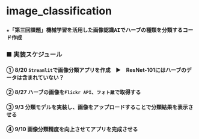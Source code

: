 # image_classification
### `★「第三回課題」機械学習を活用した画像認識AIでハーブの種類を分類するコード作成`

### ■ 実装スケジュール

#### ① 8/20  `Streamlit`で画像分類アプリを作成　▶　ResNet-101にはハーブのデータは含まれていない？

#### ② 8/27  ハーブの画像を`Flickr API`、`フォト蔵`で取得する

#### ③ 9/3  分類モデルを実装し、画像をアップロードすることで分類結果を表示させる

#### ④ 9/10  画像分類精度を向上させてアプリを完成させる
